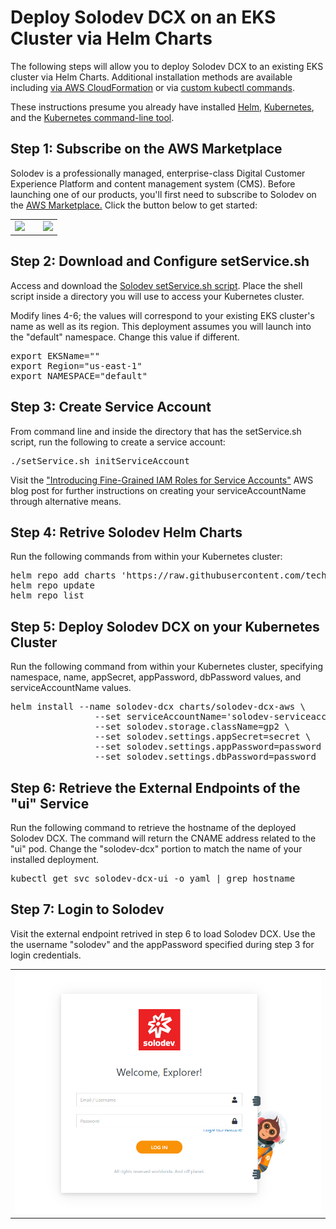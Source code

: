 # Deploy Solodev DCX on an EKS Cluster via Helm Charts
The following steps will allow you to deploy Solodev DCX to an existing EKS cluster via Helm Charts. Additional installation methods are available including <a href="https://github.com/techcto/quickstart-solodev-dcx/blob/master/pages/deploy-solodev-dcx.md">via AWS CloudFormation</a> or via <a href="https://github.com/techcto/quickstart-solodev-dcx/blob/master/pages/deploy-solodev-dcx-kcmd.md">custom kubectl commands</a>.

These instructions presume you already have installed <a href="https://helm.sh/">Helm</a>, <a href="https://kubernetes.io/">Kubernetes</a>, and the <a href="https://kubernetes.io/docs/tasks/tools/install-kubectl/">Kubernetes command-line tool</a>.

## Step 1: Subscribe on the AWS Marketplace
Solodev is a professionally managed, enterprise-class Digital Customer Experience Platform and content management system (CMS). Before launching one of our products, you'll first need to subscribe to Solodev on the <a href="https://aws.amazon.com/marketplace/pp/B07XV951M6">AWS Marketplace.</a> Click the button below to get started: 
<table>
	<tr>
		<td width="60%"><a href="https://aws.amazon.com/marketplace/pp/B07XV951M6"><img src="https://raw.githubusercontent.com/solodev/aws/master/pages/images/AWS_Marketplace_Logo.jpg" /></a></td>
		<td><a href="https://aws.amazon.com/marketplace/pp/B07XV951M6"><img src="https://raw.githubusercontent.com/solodev/aws/master/pages/images/Subscribe_Large.jpg" /></a></td>
	</tr>
</table>

## Step 2: Download and Configure setService.sh
Access and download the <a href="https://github.com/techcto/quickstart-solodev-dcx/blob/master/eks/bin/setService.sh">Solodev setService.sh script</a>. Place the shell script inside a directory you will use to access your Kubernetes cluster.

Modify lines 4-6; the values will correspond to your existing EKS cluster's name as well as its region. This deployment assumes you will launch into the "default" namespace. Change this value if different.

<pre>
export EKSName=""
export Region="us-east-1"
export NAMESPACE="default"
</pre>

## Step 3: Create Service Account
From command line and inside the directory that has the setService.sh script, run the following to create a service account:
<pre>
./setService.sh initServiceAccount
</pre>

 Visit the <a href="https://aws.amazon.com/blogs/opensource/introducing-fine-grained-iam-roles-service-accounts/">"Introducing Fine-Grained IAM Roles for Service Accounts"</a> AWS blog post for further instructions on creating your serviceAccountName through alternative means.

## Step 4: Retrive Solodev Helm Charts
Run the following commands from within your Kubernetes cluster:
<pre>
helm repo add charts 'https://raw.githubusercontent.com/techcto/charts/master/'
helm repo update
helm repo list
</pre>

## Step 5: Deploy Solodev DCX on your Kubernetes Cluster
Run the following command from within your Kubernetes cluster, specifying namespace, name, appSecret, appPassword, dbPassword values, and serviceAccountName values.
<pre>
helm install --name solodev-dcx charts/solodev-dcx-aws \
                --set serviceAccountName='solodev-serviceaccount' \
                --set solodev.storage.className=gp2 \
                --set solodev.settings.appSecret=secret \
                --set solodev.settings.appPassword=password \
                --set solodev.settings.dbPassword=password
</pre>

## Step 6: Retrieve the External Endpoints of the "ui" Service
Run the following command to retrieve the hostname of the deployed Solodev DCX. The command will return the CNAME address related to the "ui" pod. Change the "solodev-dcx" portion to match the name of your installed deployment.

<pre>
kubectl get svc solodev-dcx-ui -o yaml | grep hostname
</pre>

## Step 7: Login to Solodev 
Visit the external endpoint retrived in step 6 to load Solodev DCX. Use the the username "solodev" and the appPassword specified during step 3 for login credentials.

<table>
	<tr>
		<td><img src="https://raw.githubusercontent.com/solodev/AWS-Launch-Pad/master/pages/images/install/login-solodev-cms-eks.jpg" /></td>
	</tr>
</table>